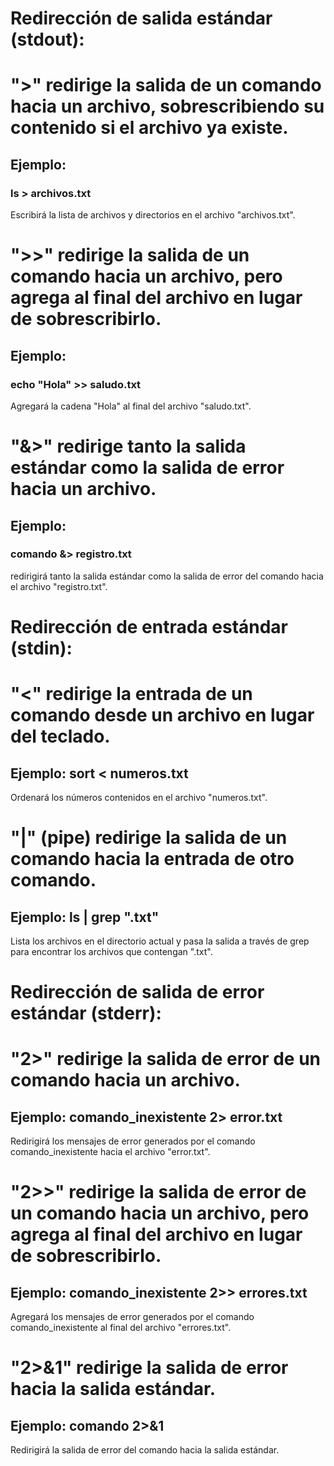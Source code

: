# Redirección de salida estándar (stdout):

# ">" redirige la salida de un comando hacia un archivo, sobrescribiendo su contenido si el archivo ya existe.

## Ejemplo:

### ls > archivos.txt 
Escribirá la lista de archivos y directorios en el archivo "archivos.txt".

# ">>" redirige la salida de un comando hacia un archivo, pero agrega al final del archivo en lugar de sobrescribirlo.

## Ejemplo:

### echo "Hola" >> saludo.txt
Agregará la cadena "Hola" al final del archivo "saludo.txt".

# "&>" redirige tanto la salida estándar como la salida de error hacia un archivo.

## Ejemplo:

### comando &> registro.txt 
redirigirá tanto la salida estándar como la salida de error del comando hacia el archivo "registro.txt".

# Redirección de entrada estándar (stdin):

# "<" redirige la entrada de un comando desde un archivo en lugar del teclado.

## Ejemplo: sort < numeros.txt 
Ordenará los números contenidos en el archivo "numeros.txt".

# "|" (pipe) redirige la salida de un comando hacia la entrada de otro comando.

## Ejemplo: ls | grep ".txt" 
Lista los archivos en el directorio actual y pasa la salida a través de grep para encontrar los archivos que contengan ".txt".

# Redirección de salida de error estándar (stderr):

# "2>" redirige la salida de error de un comando hacia un archivo.

## Ejemplo: comando_inexistente 2> error.txt 
Redirigirá los mensajes de error generados por el comando comando_inexistente hacia el archivo "error.txt".

# "2>>" redirige la salida de error de un comando hacia un archivo, pero agrega al final del archivo en lugar de sobrescribirlo.

## Ejemplo: comando_inexistente 2>> errores.txt
Agregará los mensajes de error generados por el comando comando_inexistente al final del archivo "errores.txt".

# "2>&1" redirige la salida de error hacia la salida estándar.

## Ejemplo: comando 2>&1 
Redirigirá la salida de error del comando hacia la salida estándar.

